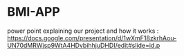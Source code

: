 # BMI-APP
power point explaining our project and how it works : https://docs.google.com/presentation/d/1wXmF18zkrhAou-UN70dMRWjsp9WtA4HDvbihhjuDHDI/edit#slide=id.p
